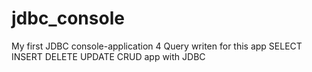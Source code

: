 # jdbc_console
My first JDBC console-application
4 Query writen for this app
SELECT INSERT DELETE UPDATE 
CRUD app with JDBC
